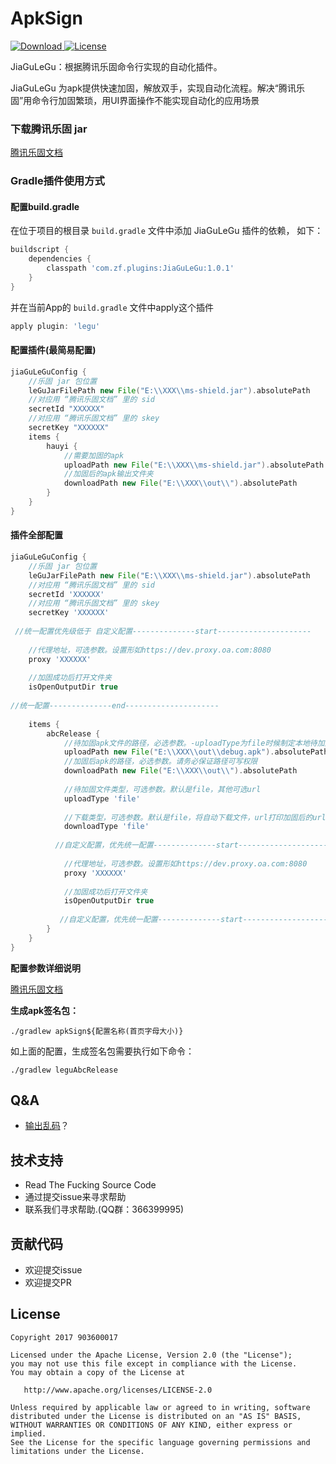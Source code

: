 # ApkSign
[ ![Download](https://api.bintray.com/packages/zf/maven/JiaGuLeGu/images/download.svg) ](https://github.com/903600017/JiaGuLeGu/release)
[![License](https://img.shields.io/badge/License-Apache%202.0-blue.svg)](https://raw.githubusercontent.com/903600017/JiaGuLeGu/master/LICENSE)




JiaGuLeGu：根据腾讯乐固命令行实现的自动化插件。

JiaGuLeGu 为apk提供快速加固，解放双手，实现自动化流程。解决“腾讯乐固”用命令行加固繁琐，用UI界面操作不能实现自动化的应用场景

### 下载腾讯乐固 jar

[腾讯乐固文档](https://cloud.tencent.com/developer/article/1193406)


### Gradle插件使用方式

#### 配置build.gradle

在位于项目的根目录 `build.gradle` 文件中添加 JiaGuLeGu 插件的依赖， 如下：

```groovy
buildscript {
    dependencies {
        classpath 'com.zf.plugins:JiaGuLeGu:1.0.1'
    }
}
```

并在当前App的 `build.gradle` 文件中apply这个插件

```groovy
apply plugin: 'legu'
```

#### 配置插件(最简易配置)

```groovy
jiaGuLeGuConfig {
    //乐固 jar 包位置
    leGuJarFilePath new File("E:\\XXX\\ms-shield.jar").absolutePath
    //对应用 “腾讯乐固文档” 里的 sid 
    secretId "XXXXXX"
    //对应用 “腾讯乐固文档” 里的 skey  
    secretKey "XXXXXX"
    items {
        hauyi {
            //需要加固的apk
            uploadPath new File("E:\\XXX\\ms-shield.jar").absolutePath
            //加固后的apk输出文件夹
            downloadPath new File("E:\\XXX\\out\\").absolutePath
        }
    }
}
```

#### 插件全部配置
```groovy
jiaGuLeGuConfig {
    //乐固 jar 包位置
    leGuJarFilePath new File("E:\\XXX\\ms-shield.jar").absolutePath
    //对应用 “腾讯乐固文档” 里的 sid 
    secretId 'XXXXXX'
    //对应用 “腾讯乐固文档” 里的 skey  
    secretKey 'XXXXXX'
    
 //统一配置优先级低于 自定义配置--------------start---------------------
 
    //代理地址，可选参数。设置形如https://dev.proxy.oa.com:8080
    proxy 'XXXXXX'
    
    //加固成功后打开文件夹
    isOpenOutputDir true
    
//统一配置--------------end---------------------
    
    items {
        abcRelease {
            //待加固apk文件的路径，必选参数。-uploadType为file时候制定本地待加固apk文件的路径；-uploadType为url时候指定远程apk文件url
            uploadPath new File("E:\\XXX\\out\\debug.apk").absolutePath
            //加固后apk的路径，必选参数。请务必保证路径可写权限
            downloadPath new File("E:\\XXX\\out\\").absolutePath
            
            //待加固文件类型，可选参数。默认是file，其他可选url
            uploadType 'file'
            
            //下载类型，可选参数。默认是file，将自动下载文件，url打印加固后的url
            downloadType 'file'
         
          //自定义配置，优先统一配置--------------start---------------------   
         
            //代理地址，可选参数。设置形如https://dev.proxy.oa.com:8080
            proxy 'XXXXXX'
            
            //加固成功后打开文件夹
            isOpenOutputDir true
            
           //自定义配置，优先统一配置--------------start---------------------   
        }
    }
}
```

**配置参数详细说明**

[腾讯乐固文档](https://cloud.tencent.com/developer/article/1193406)
	
**生成apk签名包：**

`./gradlew apkSign${配置名称(首页字母大小)}  `
 
 如上面的配置，生成签名包需要执行如下命令：
 
 `./gradlew leguAbcRelease`


## Q&A
- [输出乱码](https://github.com/903600017/JiaGuLeGu/wiki/Terminal-%E8%BE%93%E5%87%BA%E4%B9%B1%E7%A0%81)？

## 技术支持

* Read The Fucking Source Code
* 通过提交issue来寻求帮助
* 联系我们寻求帮助.(QQ群：366399995)

## 贡献代码
* 欢迎提交issue
* 欢迎提交PR


## License

    Copyright 2017 903600017

    Licensed under the Apache License, Version 2.0 (the "License");
    you may not use this file except in compliance with the License.
    You may obtain a copy of the License at

       http://www.apache.org/licenses/LICENSE-2.0

    Unless required by applicable law or agreed to in writing, software
    distributed under the License is distributed on an "AS IS" BASIS,
    WITHOUT WARRANTIES OR CONDITIONS OF ANY KIND, either express or implied.
    See the License for the specific language governing permissions and
    limitations under the License.
